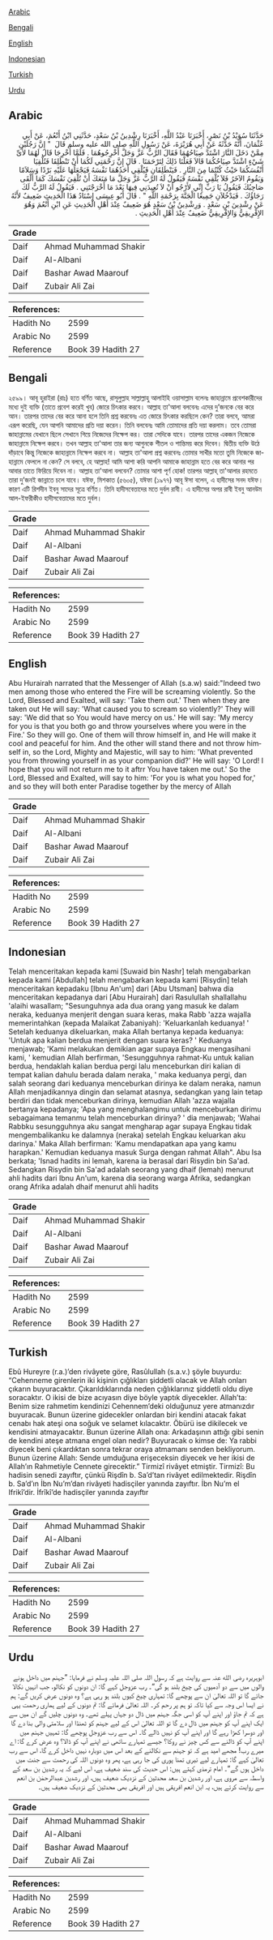 [Arabic](#arabic)

[Bengali](#bengali)

[English](#english)

[Indonesian](#indonesian)

[Turkish](#turkish)

[Urdu](#urdu)

## Arabic


<div dir="rtl" lang="ar" style={{fontSize:'larger',backgroundColor:'#f8f9fa',padding:20}}>
حَدَّثَنَا سُوَيْدُ بْنُ نَصْرٍ، أَخْبَرَنَا عَبْدُ اللَّهِ، أَخْبَرَنَا رِشْدِينُ بْنُ سَعْدٍ، حَدَّثَنِي ابْنُ أَنْعُمَ، عَنْ أَبِي عُثْمَانَ، أَنَّهُ حَدَّثَهُ عَنْ أَبِي هُرَيْرَةَ، عَنْ رَسُولِ اللَّهِ صلى الله عليه وسلم قَالَ ‏ "‏ إِنَّ رَجُلَيْنِ مِمَّنْ دَخَلَ النَّارَ اشْتَدَّ صِيَاحُهُمَا فَقَالَ الرَّبُّ عَزَّ وَجَلَّ أَخْرِجُوهُمَا ‏.‏ فَلَمَّا أُخْرِجَا قَالَ لَهُمَا لأَىِّ شَيْءٍ اشْتَدَّ صِيَاحُكُمَا قَالاَ فَعَلْنَا ذَلِكَ لِتَرْحَمَنَا ‏.‏ قَالَ إِنَّ رَحْمَتِي لَكُمَا أَنْ تَنْطَلِقَا فَتُلْقِيَا أَنْفُسَكُمَا حَيْثُ كُنْتُمَا مِنَ النَّارِ ‏.‏ فَيَنْطَلِقَانِ فَيُلْقِي أَحَدُهُمَا نَفْسَهُ فَيَجْعَلُهَا عَلَيْهِ بَرْدًا وَسَلاَمًا وَيَقُومُ الآخَرُ فَلاَ يُلْقِي نَفْسَهُ فَيَقُولُ لَهُ الرَّبُّ عَزَّ وَجَلَّ مَا مَنَعَكَ أَنْ تُلْقِيَ نَفْسَكَ كَمَا أَلْقَى صَاحِبُكَ فَيَقُولُ يَا رَبِّ إِنِّي لأَرْجُو أَنْ لاَ تُعِيدَنِي فِيهَا بَعْدَ مَا أَخْرَجْتَنِي ‏.‏ فَيَقُولُ لَهُ الرَّبُّ لَكَ رَجَاؤُكَ ‏.‏ فَيَدْخُلاَنِ جَمِيعًا الْجَنَّةَ بِرَحْمَةِ اللَّهِ ‏"‏ ‏.‏ قَالَ أَبُو عِيسَى إِسْنَادُ هَذَا الْحَدِيثِ ضَعِيفٌ لأَنَّهُ عَنْ رِشْدِينَ بْنِ سَعْدٍ ‏.‏ وَرِشْدِينُ بْنُ سَعْدٍ هُوَ ضَعِيفٌ عِنْدَ أَهْلِ الْحَدِيثِ عَنِ ابْنِ أَنْعُمَ وَهُوَ الإِفْرِيقِيُّ وَالإِفْرِيقِيُّ ضَعِيفٌ عِنْدَ أَهْلِ الْحَدِيثِ ‏.‏
</div>
<div style={{backgroundColor:'#f8f9fa',padding:20, marginBottom: 10}}><table> <thead> <tr> <th>Grade</th> <th></th> </tr> </thead> <tbody> <tr><td>Daif</td><td>Ahmad Muhammad Shakir</td></tr><tr><td>Daif</td><td>Al-Albani</td></tr><tr><td>Daif</td><td>Bashar Awad Maarouf</td></tr><tr><td>Daif</td><td>Zubair Ali Zai</td></tr></tbody></table><table> <thead> <tr> <th>References:</th> <th></th> </tr> </thead> <tbody><tr><td>Hadith No</td><td>2599</td></tr><tr><td>Arabic No</td><td>2599</td></tr><tr><td>Reference</td><td>Book 39 Hadith 27</td></tr></tbody></table></div>

## Bengali


<div dir="ltr" lang="bn" style={{fontSize:'larger',backgroundColor:'#f8f9fa',padding:20}}>
২৫৯৯। আবূ হুরাইরা (রাঃ) হতে বর্ণিত আছে, রাসূলুল্লাহ সাল্লাল্লাহু আলাইহি ওয়াসাল্লাম বলেনঃ জাহান্নামে প্রবেশকারীদের মধ্যে দুই ব্যক্তি (তাতে প্রবেশ করেই খুব) জোরে চিৎকার করবে। আল্লাহ তা'আলা বলবেনঃ এদের দু’জনকে বের করে আন। তারপর তাদের বের করে আনা হলে তিনি প্রশ্ন করবেনঃ এত জোরে চিৎকার করছিলে কেন? তারা বলবে, আমরা এরূপ করেছি, যেন আপনি আমাদের প্রতি দয়া করেন। তিনি বলবেনঃ আমি তোমাদের প্রতি দয়া করলাম। তবে তোমরা জাহান্নামের যেখানে ছিলে সেখানে গিয়ে নিজেদের নিক্ষেপ কর। তারা সেদিকে যাবে। তারপর তাদের একজন নিজেকে জাহান্নামে নিক্ষেপ করবে। তখন আল্লাহ তা'আলা তার জন্য আগুনকে শীতল ও শান্তিময় করে দিবেন। দ্বিতীয় ব্যক্তি উঠে দাঁড়াবে কিন্তু নিজেকে জাহান্নামে নিক্ষেপ করবে না। আল্লাহ তা'আলা প্রশ্ন করবেনঃ তোমার সাখীর মতো তুমি নিজেকে জাহান্নামে ফেললে না কেন? সে বলবে, হে আল্লাহ! আমি আশা করি আপনি আমাকে জাহান্নাম হতে বের করে আনার পর আবার তাতে ফিরিয়ে দিবেন না। আল্লাহ তা'আলা বলবেন? তোমার আশা পূর্ণ হোক! তারপর আল্লাহ্ তা'আলার রহমতে তারা দু’জনই জান্নাতে চলে যাবে। যঈফ, মিশকাত (৫৬০৫), যঈফা (১৯৭৭) আবূ ঈসা বলেন, এ হাদীসের সনদ যঈফ। কারণ এটি রিশদীন ইবনু সাদের সূত্রে বর্ণিত। তিনি হাদীসবেত্তাদের মতে দুর্বল রাবী। এ হাদীসের অপর রাবী ইবনু আনউম আল-ইফরীকীও হাদীসবেত্তাদের মতে দুর্বল।
</div>
<div style={{backgroundColor:'#f8f9fa',padding:20, marginBottom: 10}}><table> <thead> <tr> <th>Grade</th> <th></th> </tr> </thead> <tbody> <tr><td>Daif</td><td>Ahmad Muhammad Shakir</td></tr><tr><td>Daif</td><td>Al-Albani</td></tr><tr><td>Daif</td><td>Bashar Awad Maarouf</td></tr><tr><td>Daif</td><td>Zubair Ali Zai</td></tr></tbody></table><table> <thead> <tr> <th>References:</th> <th></th> </tr> </thead> <tbody><tr><td>Hadith No</td><td>2599</td></tr><tr><td>Arabic No</td><td>2599</td></tr><tr><td>Reference</td><td>Book 39 Hadith 27</td></tr></tbody></table></div>

## English


<div dir="ltr" lang="en" style={{fontSize:'larger',backgroundColor:'#f8f9fa',padding:20}}>
Abu Hurairah narrated that the Messenger of Allah (s.a.w) said:"Indeed two men among those who entered the Fire will be screaming violently. So the Lord, Blessed and Exalted, will say: 'Take them out.' Then when they are taken out He will say: 'What caused you to scream so violently?' They will say: 'We did that so You would have mercy on us.' He will say: 'My mercy for you is that you both go and throw yourselves where you were in the Fire.' So they will go. One of them will throw himself in, and He will make it cool and peaceful for him. And the other will stand there and not throw himself in, so the Lord, Mighty and Majestic, will say to him: 'What prevented you from throwing yourself in as your companion did?' He will say: 'O Lord! I hope that you will not return me to it aftrr You have taken me out.' So the Lord, Blessed and Exalted, will say to him: 'For you is what you hoped for,' and so they will both enter Paradise together by the mercy of Allah
</div>
<div style={{backgroundColor:'#f8f9fa',padding:20, marginBottom: 10}}><table> <thead> <tr> <th>Grade</th> <th></th> </tr> </thead> <tbody> <tr><td>Daif</td><td>Ahmad Muhammad Shakir</td></tr><tr><td>Daif</td><td>Al-Albani</td></tr><tr><td>Daif</td><td>Bashar Awad Maarouf</td></tr><tr><td>Daif</td><td>Zubair Ali Zai</td></tr></tbody></table><table> <thead> <tr> <th>References:</th> <th></th> </tr> </thead> <tbody><tr><td>Hadith No</td><td>2599</td></tr><tr><td>Arabic No</td><td>2599</td></tr><tr><td>Reference</td><td>Book 39 Hadith 27</td></tr></tbody></table></div>

## Indonesian


<div dir="ltr" lang="id" style={{fontSize:'larger',backgroundColor:'#f8f9fa',padding:20}}>
Telah menceritakan kepada kami [Suwaid bin Nashr] telah mengabarkan kepada kami [Abdullah] telah mengabarkan kepada kami [Risydin] telah menceritakan kepadaku [Ibnu An'um] dari [Abu Utsman] bahwa dia menceritakan kepadanya dari [Abu Hurairah] dari Rasulullah shallallahu 'alaihi wasallam; "Sesunguhnya ada dua orang yang masuk ke dalam neraka, keduanya menjerit dengan suara keras, maka Rabb 'azza wajalla memerintahkan (kepada Malaikat Zabaniyah): 'Keluarkanlah keduanya! ' Setelah keduanya dikeluarkan, maka Allah bertanya kepada keduanya: 'Untuk apa kalian berdua menjerit dengan suara keras? ' Keduanya menjawab; 'Kami melakukan demikian agar supaya Engkau mengasihani kami, ' kemudian Allah berfirman, 'Sesungguhnya rahmat-Ku untuk kalian berdua, hendaklah kalian berdua pergi lalu menceburkan diri kalian di tempat kalian dahulu berada dalam neraka, ' maka keduanya pergi, dan salah seorang dari keduanya menceburkan dirinya ke dalam neraka, namun Allah menjadikannya dingin dan selamat atasnya, sedangkan yang lain tetap berdiri dan tidak menceburkan dirinya, kemudian Allah 'azza wajalla bertanya kepadanya; 'Apa yang menghalangimu untuk menceburkan dirimu sebagaimana temanmu telah menceburkan dirinya? ' dia menjawab; 'Wahai Rabbku sesungguhnya aku sangat mengharap agar supaya Engkau tidak mengembalikanku ke dalamnya (neraka) setelah Engkau keluarkan aku darinya.' Maka Allah berfirman: 'Kamu mendapatkan apa yang kamu harapkan.' Kemudian keduanya masuk Surga dengan rahmat Allah". Abu Isa berkata; 'Isnad hadits ini lemah, karena ia berasal dari Risydin bin Sa'ad. Sedangkan Risydin bin Sa'ad adalah seorang yang dhaif (lemah) menurut ahli hadits dari Ibnu An'um, karena dia seorang warga Afrika, sedangkan orang Afrika adalah dhaif menurut ahli hadits
</div>
<div style={{backgroundColor:'#f8f9fa',padding:20, marginBottom: 10}}><table> <thead> <tr> <th>Grade</th> <th></th> </tr> </thead> <tbody> <tr><td>Daif</td><td>Ahmad Muhammad Shakir</td></tr><tr><td>Daif</td><td>Al-Albani</td></tr><tr><td>Daif</td><td>Bashar Awad Maarouf</td></tr><tr><td>Daif</td><td>Zubair Ali Zai</td></tr></tbody></table><table> <thead> <tr> <th>References:</th> <th></th> </tr> </thead> <tbody><tr><td>Hadith No</td><td>2599</td></tr><tr><td>Arabic No</td><td>2599</td></tr><tr><td>Reference</td><td>Book 39 Hadith 27</td></tr></tbody></table></div>

## Turkish


<div dir="ltr" lang="tr" style={{fontSize:'larger',backgroundColor:'#f8f9fa',padding:20}}>
Ebû Hureyre (r.a.)’den rivâyete göre, Rasûlullah (s.a.v.) şöyle buyurdu: “Cehenneme girenlerin iki kişinin çığlıkları şiddetli olacak ve Allah onları çıkarın buyuracaktır. Çıkarıldıklarında neden çığlıklarınız şiddetli oldu diye soracaktır. O ikisi de bize acıyasın diye böyle yaptık diyecekler. Allah’ta: Benim size rahmetim kendinizi Cehennem’deki olduğunuz yere atmanızdır buyuracak. Bunun üzerine gidecekler onlardan biri kendini atacak fakat cenabı hak ateşi ona soğuk ve selamet kılacaktır. Öbürü ise dikilecek ve kendisini atmayacaktır. Bunun üzerine Allah ona: Arkadaşının attığı gibi senin de kendini ateşe atmana engel olan nedir? Buyuracak o kimse de: Ya rabbi diyecek beni çıkardıktan sonra tekrar oraya atmamanı senden bekliyorum. Bunun üzerine Allah: Sende umduğuna erişeceksin diyecek ve her ikisi de Allah’ın Rahmetiyle Cennete girecektir.” Tirmizî rivâyet etmiştir. Tirmizî: Bu hadisin senedi zayıftır, çünkü Rişdîn b. Sa’d’tan rivâyet edilmektedir. Rişdîn b. Sa’d’ın İbn Nu’m’dan rivâyeti hadisçiler yanında zayıftır. İbn Nu’m el Ifrikî’dir. İfrîkî’de hadisçiler yanında zayıftır
</div>
<div style={{backgroundColor:'#f8f9fa',padding:20, marginBottom: 10}}><table> <thead> <tr> <th>Grade</th> <th></th> </tr> </thead> <tbody> <tr><td>Daif</td><td>Ahmad Muhammad Shakir</td></tr><tr><td>Daif</td><td>Al-Albani</td></tr><tr><td>Daif</td><td>Bashar Awad Maarouf</td></tr><tr><td>Daif</td><td>Zubair Ali Zai</td></tr></tbody></table><table> <thead> <tr> <th>References:</th> <th></th> </tr> </thead> <tbody><tr><td>Hadith No</td><td>2599</td></tr><tr><td>Arabic No</td><td>2599</td></tr><tr><td>Reference</td><td>Book 39 Hadith 27</td></tr></tbody></table></div>

## Urdu


<div dir="rtl" lang="ur" style={{fontSize:'larger',backgroundColor:'#f8f9fa',padding:20}}>
ابوہریرہ رضی الله عنہ سے روایت ہے کہ رسول اللہ صلی اللہ علیہ وسلم نے فرمایا: ”جہنم میں داخل ہونے والوں میں سے دو آدمیوں کی چیخ بلند ہو گی“۔ رب عزوجل کہے گا: ان دونوں کو نکالو، جب انہیں نکالا جائے گا تو اللہ تعالیٰ ان سے پوچھے گا: تمہاری چیخ کیوں بلند ہو رہی ہے؟ وہ دونوں عرض کریں گے: ہم نے ایسا اس وجہ سے کیا تاکہ تو ہم پر رحم کر۔ اللہ تعالیٰ فرمائے گا: تم دونوں کے لیے ہماری رحمت یہی ہے کہ تم جاؤ اور اپنے آپ کو اسی جگہ جہنم میں ڈال دو جہاں پہلے تھے۔ وہ دونوں چلیں گے ان میں سے ایک اپنے آپ کو جہنم میں ڈال دے گا تو اللہ تعالیٰ اس کے لیے جہنم کو ٹھنڈا اور سلامتی والی بنا دے گا اور دوسرا کھڑا رہے گا اور اپنے آپ کو نہیں ڈالے گا۔ اس سے رب عزوجل پوچھے گا: تمہیں جہنم میں اپنے آپ کو ڈالنے سے کس چیز نے روکا؟ جیسے تمہارے ساتھی نے اپنے آپ کو ڈالا؟ وہ عرض کرے گا: اے میرے رب! مجھے امید ہے کہ تو جہنم سے نکالنے کے بعد اس میں دوبارہ نہیں داخل کرے گا، اس سے رب تعالیٰ کہے گا: تمہارے لیے تیری تمنا پوری کی جا رہی ہے، پھر وہ دونوں اللہ کی رحمت سے جنت میں داخل ہوں گے“۔ امام ترمذی کہتے ہیں: اس حدیث کی سند ضعیف ہے، اس لیے کہ یہ رشدین بن سعد کے واسطہ سے مروی ہے، اور رشدین بن سعد محدثین کے نزدیک ضعیف ہیں، اور رشدین عبدالرحمٰن بن انعم سے روایت کرتے ہیں، یہ ابن انعم افریقی ہیں اور افریقی بھی محدثین کے نزدیک ضعیف ہیں۔
</div>
<div style={{backgroundColor:'#f8f9fa',padding:20, marginBottom: 10}}><table> <thead> <tr> <th>Grade</th> <th></th> </tr> </thead> <tbody> <tr><td>Daif</td><td>Ahmad Muhammad Shakir</td></tr><tr><td>Daif</td><td>Al-Albani</td></tr><tr><td>Daif</td><td>Bashar Awad Maarouf</td></tr><tr><td>Daif</td><td>Zubair Ali Zai</td></tr></tbody></table><table> <thead> <tr> <th>References:</th> <th></th> </tr> </thead> <tbody><tr><td>Hadith No</td><td>2599</td></tr><tr><td>Arabic No</td><td>2599</td></tr><tr><td>Reference</td><td>Book 39 Hadith 27</td></tr></tbody></table></div>